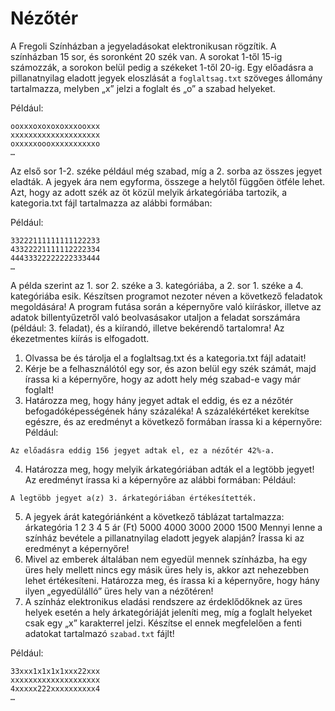 # Nézőtér

A Fregoli Színházban a jegyeladásokat elektronikusan rögzítik. A színházban 15 sor, és soronként 20 szék van. A sorokat 1-től 15-ig számozzák, a sorokon belül pedig a székeket 1-től 20-ig. Egy előadásra a pillanatnyilag eladott jegyek eloszlását a `foglaltsag.txt` szöveges állomány tartalmazza, melyben „x” jelzi a foglalt és „o” a szabad helyeket.

Például:
```
ooxxxoxoxoxoxxxooxxx
xxxxxxxxxxxxxxxxxxxx
oxxxxxoooxxxxxxxxxxo
…
```
Az első sor 1-2. széke például még szabad, míg a 2. sorba az összes jegyet eladták. A jegyek ára nem egyforma, összege a helytől függően ötféle lehet. Azt, hogy az adott szék az öt közül melyik árkategóriába tartozik, a kategoria.txt fájl tartalmazza az alábbi formában:


Például:
```
33222111111111122233
43322221111112222334
44433322222222333444
…
```

A példa szerint az 1. sor 2. széke a 3. kategóriába, a 2. sor 1. széke a 4. kategóriába esik. Készítsen programot nezoter néven a következő feladatok megoldására! A program futása során a képernyőre való kiíráskor, illetve az adatok billentyűzetről való beolvasásakor utaljon a feladat sorszámára (például: 3. feladat), és a kiírandó, illetve bekérendő tartalomra! Az ékezetmentes kiírás is elfogadott.
1. Olvassa be és tárolja el a foglaltsag.txt és a kategoria.txt fájl adatait!
2. Kérje be a felhasználótól egy sor, és azon belül egy szék számát, majd írassa ki a képernyőre, hogy az adott hely még szabad-e vagy már foglalt!
3. Határozza meg, hogy hány jegyet adtak el eddig, és ez a nézőtér befogadóképességének hány százaléka! A százalékértéket kerekítse egészre, és az eredményt a következő formában írassa ki a képernyőre:
Például:
```
Az előadásra eddig 156 jegyet adtak el, ez a nézőtér 42%-a.
```
4. Határozza meg, hogy melyik árkategóriában adták el a legtöbb jegyet! Az eredményt írassa ki a képernyőre az alábbi formában:
Például:
```
A legtöbb jegyet a(z) 3. árkategóriában értékesítették.
```
5. A jegyek árát kategóriánként a következő táblázat tartalmazza:
árkategória 1 2 3 4 5
ár (Ft) 5000 4000 3000 2000 1500
Mennyi lenne a színház bevétele a pillanatnyilag eladott jegyek alapján? Írassa ki az eredményt a képernyőre!
6. Mivel az emberek általában nem egyedül mennek színházba, ha egy üres hely mellett nincs egy másik üres hely is, akkor azt nehezebben lehet értékesíteni. Határozza meg, és írassa ki a képernyőre, hogy hány ilyen „egyedülálló” üres hely van a nézőtéren!
7. A színház elektronikus eladási rendszere az érdeklődőknek az üres helyek esetén a hely árkategóriáját jeleníti meg, míg a foglalt helyeket csak egy „x” karakterrel jelzi. Készítse el ennek megfelelően a fenti adatokat tartalmazó `szabad.txt` fájlt!

Például:
```
33xxx1x1x1x1xxx22xxx
xxxxxxxxxxxxxxxxxxxx
4xxxxx222xxxxxxxxxx4
…
```
